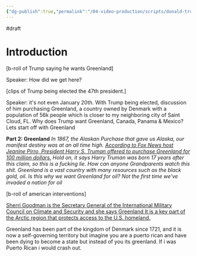 ```yaml
---
{"dg-publish":true,"permalink":"/04-video-production/scripts/donald-trump-s-land-grab-explained/","tags":["draft"],"created":"2025-01-12T16:05:05.813-05:00","updated":"2025-07-19T22:04:06.712-04:00"}
---
```


#draft 
# Introduction

[b-roll of Trump saying he wants Greenland]

Speaker: How did we get here? 

[clips of Trump being elected the 47th president.]

Speaker: it's not even January 20th. With Trump being elected, discussion of him purchasing Greenland, a country owned by Denmark with a population of 56k people which is closer to my neighboring city of Saint Cloud, FL. Why does Trump want Greenland, Canada, Panama & Mexico? Lets start off with Greenland

**Part 2: Greenland**
*In 1867, the Alaskan Purchase that gave us Alaska, our manifest destiny was at an all time high. [According to Fox News host Jeanine Pirro, President Harry S. Truman offered to purchase Greenland for 100 million dollars.](https://x.com/Acyn/status/1876754581792985546) Hold on, it says Harry Truman was born 17 years after this claim, so this is a fucking lie. How can anyone Grandparents watch this shit. Greenland is a vast country with many resources such as the black gold, oil. Is this why we want Greenland for oil? Not the first time we've invaded a nation for oil*

[b-roll of american interventions]

[Sherri Goodman is the Secretary General of the International Military Council on Climate and Security and she says Greenland It is a key part of the Arctic region that protects access to the U.S. homeland.](https://www.pbs.org/newshour/show/why-trump-wants-greenland-and-what-makes-it-a-strategic-polar-outpost)

Greenland has been part of the kingdom of Denmark since 1721, and it is now a self-governing territory but imagine you are a puerto rican and have been dying to become a state but instead of you its greenland. If i was Puerto Rican i would crash out.


